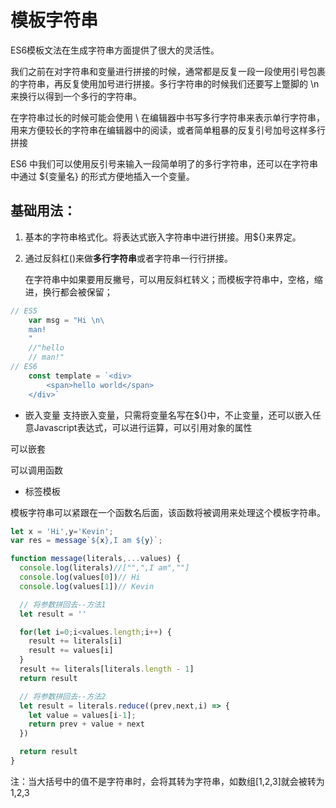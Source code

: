 # 模板字符串
ES6模板文法在生成字符串方面提供了很大的灵活性。

我们之前在对字符串和变量进行拼接的时候，通常都是反复一段一段使用引号包裹的字符串，再反复使用加号进行拼接。多行字符串的时候我们还要写上蹩脚的 \n 来换行以得到一个多行的字符串。

在字符串过长的时候可能会使用 \ 在编辑器中书写多行字符串来表示单行字符串，用来方便较长的字符串在编辑器中的阅读，或者简单粗暴的反复引号加号这样多行拼接

ES6 中我们可以使用反引号来输入一段简单明了的多行字符串，还可以在字符串中通过 ${变量名} 的形式方便地插入一个变量。

## 基础用法：
1. 基本的字符串格式化。将表达式嵌入字符串中进行拼接。用${}来界定。

2. 通过反斜杠()来做**多行字符串**或者字符串一行行拼接。

   在字符串中如果要用反撇号，可以用反斜杠转义；而模板字符串中，空格，缩进，换行都会被保留；

```javascript
// ES5
    var msg = "Hi \n\
    man!
    "
    //"hello
    // man!"
// ES6
    const template = `<div>
        <span>hello world</span>
    </div>`
```

- 嵌入变量
支持嵌入变量，只需将变量名写在${}中，不止变量，还可以嵌入任意Javascript表达式，可以进行运算，可以引用对象的属性

可以嵌套

可以调用函数

- 标签模板

模板字符串可以紧跟在一个函数名后面，该函数将被调用来处理这个模板字符串。
```javascript
let x = 'Hi',y='Kevin';
var res = message`${x},I am ${y}`;

function message(literals,...values) {
  console.log(literals)//["",",I am",""]
  console.log(values[0])// Hi
  console.log(values[1])// Kevin

  // 将参数拼回去--方法1
  let result = ''

  for(let i=0;i<values.length;i++) {
    result += literals[i]
    result += values[i]
  }
  result += literals[literals.length - 1]
  return result

  // 将参数拼回去--方法2
  let result = literals.reduce((prev,next,i) => {
    let value = values[i-1];
    return prev + value + next
  })

  return result
}

```


注：当大括号中的值不是字符串时，会将其转为字符串，如数组[1,2,3]就会被转为1,2,3
